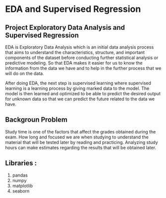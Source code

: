 # EDA and Supervised Regression
## Project  Exploratory Data Analysis and Supervised Regression
EDA is Exploratory Data Analysis which is an initial data analysis process that aims to understand the characteristics, structure, and important components of the dataset before conducting further statistical analysis or predictive modeling. So that EDA makes it easier for us to know the information from the data we have and to help in the further process that we will do on the data.

After doing EDA, the next step is supervised learning where supervised learning is a learning process by giving marked data to the model. The model is then learned and optimized to be able to predict the desired output for unknown data so that we can predict the future related to the data we have.

## Backgroun Problem
Study time is one of the factors that affect the grades obtained during the exam. How long and focused we are when studying to understand the material that will be tested later by reading and practicing.
Analyzing study hours can make estimates regarding the results that will be obtained later.

## Libraries :
1. pandas
2. numpy
3. matplotlib
4. seaborn
